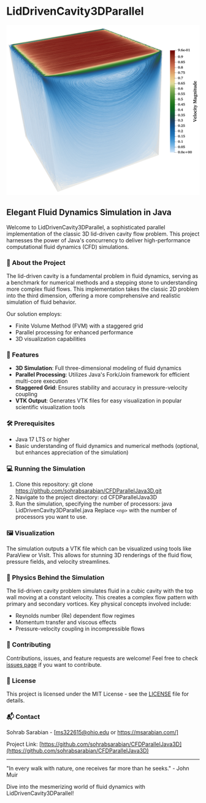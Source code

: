 # LidDrivenCavity3DParallel

![3D Velocity Streamlines at Re=100](3DStreamlines.png)

## Elegant Fluid Dynamics Simulation in Java

Welcome to LidDrivenCavity3DParallel, a sophisticated parallel implementation of the classic 3D lid-driven cavity flow problem. This project harnesses the power of Java's concurrency to deliver high-performance computational fluid dynamics (CFD) simulations.

### 🌊 About the Project

The lid-driven cavity is a fundamental problem in fluid dynamics, serving as a benchmark for numerical methods and a stepping stone to understanding more complex fluid flows. This implementation takes the classic 2D problem into the third dimension, offering a more comprehensive and realistic simulation of fluid behavior.

Our solution employs:
- Finite Volume Method (FVM) with a staggered grid
- Parallel processing for enhanced performance
- 3D visualization capabilities

### 🚀 Features

- **3D Simulation**: Full three-dimensional modeling of fluid dynamics
- **Parallel Processing**: Utilizes Java's Fork/Join framework for efficient multi-core execution
- **Staggered Grid**: Ensures stability and accuracy in pressure-velocity coupling
- **VTK Output**: Generates VTK files for easy visualization in popular scientific visualization tools

### 🛠 Prerequisites

- Java 17 LTS or higher
- Basic understanding of fluid dynamics and numerical methods (optional, but enhances appreciation of the simulation)

### 💻 Running the Simulation

1. Clone this repository:
   git clone https://github.com/sohrabsarabian/CFDParallelJava3D.git
2. Navigate to the project directory:
   cd CFDParallelJava3D
3. Run the simulation, specifying the number of processors:
   java LidDrivenCavity3DParallel.java <np>
Replace `<np>` with the number of processors you want to use.

### 🖼 Visualization

The simulation outputs a VTK file which can be visualized using tools like ParaView or VisIt. This allows for stunning 3D renderings of the fluid flow, pressure fields, and velocity streamlines.

### 🧪 Physics Behind the Simulation

The lid-driven cavity problem simulates fluid in a cubic cavity with the top wall moving at a constant velocity. This creates a complex flow pattern with primary and secondary vortices. Key physical concepts involved include:

- Reynolds number (Re) dependent flow regimes
- Momentum transfer and viscous effects
- Pressure-velocity coupling in incompressible flows

### 🤝 Contributing

Contributions, issues, and feature requests are welcome! Feel free to check [issues page](https://github.com/sohrabsarabian/CFDParallelJava3D/issues) if you want to contribute.

### 📜 License

This project is licensed under the MIT License - see the [LICENSE](LICENSE) file for details.

### 📬 Contact

Sohrab Sarabian - [ms322615@ohio.edu or https://msarabian.com/]

Project Link: [https://github.com/sohrabsarabian/CFDParallelJava3D](https://github.com/sohrabsarabian/CFDParallelJava3D)

---

"In every walk with nature, one receives far more than he seeks." - John Muir

Dive into the mesmerizing world of fluid dynamics with LidDrivenCavity3DParallel!
